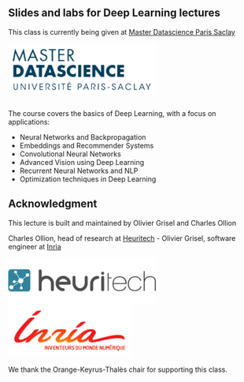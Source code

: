 ## Slides and labs for Deep Learning lectures 

This class is currently being given at [Master Datascience Paris Saclay](http://datascience-x-master-paris-saclay.fr)

<img src="slides/04_conv_nets_2/images/Logo_Master_Datascience.png"  align="center" width="300"/>

## 

The course covers the basics of Deep Learning, with a focus on applications:
- Neural Networks and Backpropagation
- Embeddings and Recommender Systems
- Convolutional Neural Networks
- Advanced Vision using Deep Learning
- Recurrent Neural Networks and NLP
- Optimization techniques in Deep Learning

## Acknowledgment

This lecture is built and maintained by Olivier Grisel and Charles Ollion

Charles Ollion, head of research at [Heuritech](www.heuritech.com) - Olivier Grisel, software engineer at [Inria](https://team.inria.fr/parietal/en)

<img src="slides/04_conv_nets_2/images/logo heuritech v2.png"  width="300"/> <img src="slides/04_conv_nets_2/images/inria-logo.png" width="250"/>

We thank the  Orange-Keyrus-Thalès chair for supporting this class.
